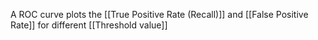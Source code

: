 A ROC curve plots the [[True Positive Rate (Recall)]] and [[False Positive Rate]] for different [[Threshold value]]
